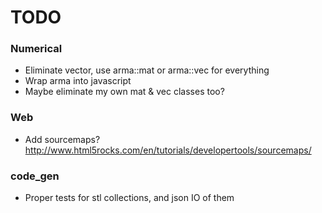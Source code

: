 # TODO

### Numerical

 * Eliminate vector<double>, use arma::mat or arma::vec for everything
 * Wrap arma into javascript
 * Maybe eliminate my own mat & vec classes too?

### Web

 * Add sourcemaps?   http://www.html5rocks.com/en/tutorials/developertools/sourcemaps/

### code_gen
 * Proper tests for stl collections, and json IO of them


